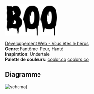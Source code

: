![BOO](https://github.com/Meli0305/Vous-etes-le-heros-Boo/blob/main/assets/BOO.png)


[Développement Web - Vous êtes le héros](https://smnarnold.com/projets/vous-etes-le-heros) <br>
**Genre**: Fantôme, Peur, Hanté <br>
**Inspiration**: Undertale <br>
**Palette de couleurs**: [coolor.co](https://coolors.co/palette/f8f9fa-e9ecef-dee2e6-ced4da-adb5bd-6c757d-495057-343a40-212529)
[coolors.co](https://coolors.co/palette/cee5f2-accbe1-7c98b3-637081-536b78)

## Diagramme
![schema]([/Meli0305/Vous-etes-le-heros-Boo/blob/main/assets/schema.png))
